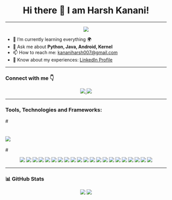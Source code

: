 
<h1 align="center">Hi there 👋 I am Harsh Kanani!</h1>

---

<p align="center">
  <img src="https://readme-typing-svg.herokuapp.com?center=true&vCenter=true&width=500&lines=I'm+a+Programmer,+Developer,+and+Freelancer!!;Currently+learning+everything+🌍" />
</p>

- 🧠 I’m currently learning everything 🌍
- 💬 Ask me about **Python, Java, Android, Kernel**
- 📫 How to reach me: kananiharsh007@gmail.com
- 💼 Know about my experiences: [LinkedIn Profile](https://www.linkedin.com/in/harsh-kanani)

---

### Connect with me 👇

<p align="center">
  <a href="mailto:kananiharsh007@gmail.com">
    <img src="https://img.shields.io/badge/Gmail-D14836?style=for-the-badge&logo=gmail&logoColor=white" />
  </a>
  <a href="https://www.linkedin.com/in/harsh-kanani">
    <img src="https://img.shields.io/badge/LinkedIn-0A66C2?style=for-the-badge&logo=linkedin&logoColor=white" />
  </a>
</p>

---

### Tools, Technologies and Frameworks:

#<p align="center">
#  <img src="https://skillicons.dev/icons?i=html,css,js,ts,react,nextjs,nodejs,express,python,java,flutter,dart,c,cpp,cs,php,mysql,postgres,django,tailwind,git,github,vscode,linux,figma,tensorflow" />
#</p>

<p align="center">
  <img src="https://img.shields.io/badge/C-A8B9CC?style=for-the-badge&logo=c&logoColor=white" />
  <img src="https://img.shields.io/badge/C++-00599C?style=for-the-badge&logo=c%2B%2B&logoColor=white" />
  <img src="https://img.shields.io/badge/Java-007396?style=for-the-badge&logo=java&logoColor=white" />
  <img src="https://img.shields.io/badge/MS_SQL_Server-CC2927?style=for-the-badge&logo=microsoft-sql-server&logoColor=white" />
  <img src="https://img.shields.io/badge/Android_SDK-3DDC84?style=for-the-badge&logo=android&logoColor=white" />
  <img src="https://img.shields.io/badge/Android_NDK-3DDC84?style=for-the-badge&logo=android&logoColor=white" />
  <img src="https://img.shields.io/badge/Firebase-FFCA28?style=for-the-badge&logo=firebase&logoColor=black" />
  <img src="https://img.shields.io/badge/JavaScript-F7DF1E?style=for-the-badge&logo=javascript&logoColor=black" />
  <img src="https://img.shields.io/badge/Angular_JS-DD0031?style=for-the-badge&logo=angularjs&logoColor=white" />
  <img src="https://img.shields.io/badge/React_JS-61DAFB?style=for-the-badge&logo=react&logoColor=black" />
  <img src="https://img.shields.io/badge/Node_JS-339933?style=for-the-badge&logo=node.js&logoColor=white" />
  <img src="https://img.shields.io/badge/Python-3776AB?style=for-the-badge&logo=python&logoColor=white" />
  <img src="https://img.shields.io/badge/Embedded_C-000000?style=for-the-badge&logo=c&logoColor=white" />
  <img src="https://img.shields.io/badge/Assembly-6E4C13?style=for-the-badge&logoColor=white" />
  <img src="https://img.shields.io/badge/PLC-FF6F00?style=for-the-badge&logo=automation&logoColor=white" />
  <img src="https://img.shields.io/badge/Arduino-00979D?style=for-the-badge&logo=arduino&logoColor=white" />
  <img src="https://img.shields.io/badge/Git/GitHub-181717?style=for-the-badge&logo=github&logoColor=white" />
  <img src="https://img.shields.io/badge/LaTeX-008080?style=for-the-badge&logo=latex&logoColor=white" />
  <img src="https://img.shields.io/badge/Linux-FCC624?style=for-the-badge&logo=linux&logoColor=black" />
  <img src="https://img.shields.io/badge/PHP-777BB4?style=for-the-badge&logo=php&logoColor=white" />
  <img src="https://img.shields.io/badge/Postman-FF6C37?style=for-the-badge&logo=postman&logoColor=white" />
</p>

---

### 📊 GitHub Stats

<p align="center">
  <img src="https://github-readme-stats.vercel.app/api?username=Harshkanani&show_icons=true&theme=radical" />
  <img src="https://streak-stats.demolab.com?user=Harshkanani&theme=radical&date_format=M%20j%5B%2C%20Y%5D" />
</p>
